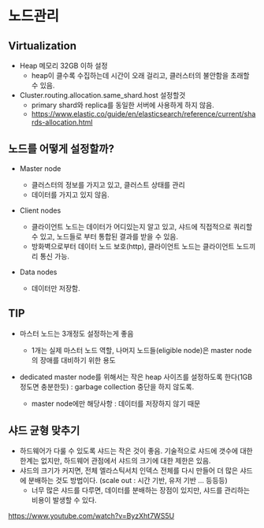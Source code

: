 # 노드관리

## Virtualization
  * Heap 메모리 32GB 이하 설정
    * heap이 클수록 수집하는데 시간이 오래 걸리고, 클러스터의 불안함을 초래할 수 있음.
  * Cluster.routing.allocation.same_shard.host 설정할것
    * primary shard와 replica를 동일한 서버에 사용하게 하지 않음.
    * https://www.elastic.co/guide/en/elasticsearch/reference/current/shards-allocation.html



## 노드를 어떻게 설정할까?

  * Master node

    * 클러스터의 정보를 가지고 있고, 클러스트 상태를 관리
    * 데이터를 가지고 있지 않음.

  * Client nodes

    * 클라이언트 노드는 데이터가 어디있는지 알고 있고, 샤드에 직접적으로 쿼리할 수 있고, 노드들로 부터 통합된 결과를 받을 수 있음.
    * 방화벽으로부터 데이터 노드 보호(http), 클라이언트 노드는 클라이언트 노드끼리 통신 가능.

  * Data nodes

    * 데이터만 저장함.

      
## TIP
* 마스터 노드는 3개정도 설정하는게 좋음

  * 1개는 실제 마스터 노드 역할, 나머지 노드들(eligible node)은 master node의 장애를 대비하기 위한 용도

* dedicated master node를 위해서는 작은 heap 사이즈를 설정하도록 한다(1GB 정도면 충분한듯) : garbage collection 중단을 하지 않도록.

  * master node에만 해당사항 : 데이터를 저장하지 않기 때문



## 샤드 균형 맞추기

* 하드웨어가 다룰 수 있도록 샤드는 작은 것이 좋음. 기술적으로 샤드에 갯수에 대한 한계는 없지만, 하드웨어 관점에서 샤드의 크기에 대한 제한은 있음.
* 샤드의 크기가 커지면, 전체 엘라스틱서치 인덱스 전체를 다시 만들어 더 많은 샤드에 분배하는 것도 방법이다. (scale out : 시간 기반, 유저 기반 … 등등등)
  * 너무 많은 샤드를 다루면, 데이터를 분배하는 장점이 있지만, 샤드를 관리하는 비용이 발생할 수 있다.  



https://www.youtube.com/watch?v=ByzXht7WS5U
